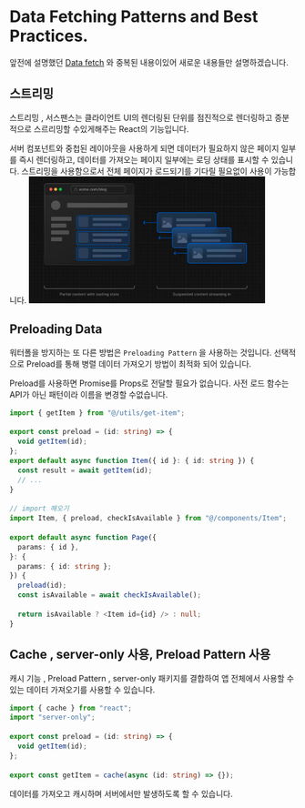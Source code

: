 # Data Fetching Patterns and Best Practices.

앞전에 설명했던 [Data fetch](https://github.com/sy0725/Today/blob/main/Next.js/Data%20fetch.md)
와 중복된 내용이있어 새로운 내용들만 설명하겠습니다.

## 스트리밍

스트리밍 , 서스팬스는 클라이언트 UI의 렌더링된 단위를 점진적으로 렌더링하고 증분적으로 스르리밍할 수있게해주는 React의 기능입니다.

서버 컴포넌트와 중첩된 레이아웃을 사용하게 되면 데이터가 필요하지 않은 페이지 일부를 즉시 렌더링하고, 데이터를 가져오는 페이지 일부에는 로딩 상태를 표시할 수 있습니다. 스트리밍을 사용함으로서 전체 페이지가 로드되기를 기다릴 필요없이 사용이 가능합니다.
![Alt text](/Next.js/Best%20Practice/image.png)

## Preloading Data

워터폴을 방지하는 또 다른 방법은 `Preloading Pattern` 을 사용하는 것입니다. 선택적으로 Preload를 통해 병렬 데이터 가져오기 방법이 최적화 되어 있습니다.

Preload를 사용하면 Promise를 Props로 전달할 필요가 없습니다. 사전 로드 함수는 API가 아닌 패턴이라 이름을 변경할 수없습니다.

```ts
import { getItem } from "@/utils/get-item";

export const preload = (id: string) => {
  void getItem(id);
};
export default async function Item({ id }: { id: string }) {
  const result = await getItem(id);
  // ...
}

// import 해오기
import Item, { preload, checkIsAvailable } from "@/components/Item";

export default async function Page({
  params: { id },
}: {
  params: { id: string };
}) {
  preload(id);
  const isAvailable = await checkIsAvailable();

  return isAvailable ? <Item id={id} /> : null;
}
```

## Cache , server-only 사용, Preload Pattern 사용

캐시 기능 , Preload Pattern , server-only 패키지를 결합하여 앱 전체에서 사용할 수 있는 데이터 가져오기를 사용할 수 있습니다.

```ts
import { cache } from "react";
import "server-only";

export const preload = (id: string) => {
  void getItem(id);
};

export const getItem = cache(async (id: string) => {});
```

데이터를 가져오고 캐시하며 서버에서만 발생하도록 할 수 있습니다.
